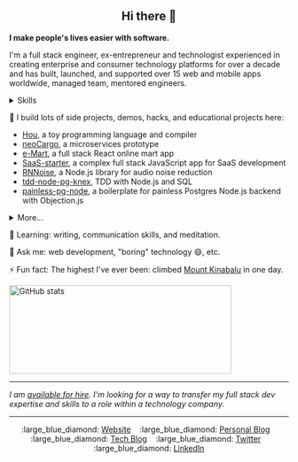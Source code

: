 <h2 align="center">Hi there 👋</h2>

**I make people's lives easier with software.**

I'm a full stack engineer, ex-entrepreneur and technologist experienced in creating enterprise and consumer technology platforms for over a decade and has built, launched, and supported over 15 web and mobile apps worldwide, managed team, mentored engineers.

<details>

<summary>Skills</summary>

- Frontend: JavaScript, ES6, TypeScript, React, Jest, Webpack
- Backend: Node.js, Go, Express, SQL, PostgreSQL, MongoDB, Redis, container, Kafka, Elasticsearch
- Cloud computing: AWS, Google Cloud
- CI/CD: CircleCI
</details>

🔭 I build lots of side projects, demos, hacks, and educational projects here:
- [Hou](https://github.com/cedrickchee/hou), a toy programming language and compiler
- [neoCargo](https://github.com/cedrickchee/neoCargo), a microservices prototype
- [e-Mart](https://github.com/cedrickchee/e-mart), a full stack React online mart app
- [SaaS-starter](https://github.com/cedrickchee/saas-starter), a complex full stack JavaScript app for SaaS development
- [RNNoise](https://github.com/cedrickchee/rnnoise-nodejs), a Node.js library for audio noise reduction
- [tdd-node-pg-knex](https://github.com/cedrickchee/tdd-node-pg-knex), TDD with Node.js and SQL
- [painless-pg-node](https://github.com/cedrickchee/painless-pg-node), a boilerplate for painless Postgres Node.js backend with Objection.js

<details>

<summary>More...</summary>

- [awesome-bert-nlp](https://github.com/cedrickchee/awesome-bert-nlp), a curated list of NLP resources
- [YDKGo](https://ydkgo.netlify.app/), a book I wrote on advanced Go programming
- [MinTorrent](https://github.com/cedrickchee/min-torrent), a minimalistic, zero dependency torrent client, written in Go
- [Knowledge](https://github.com/cedrickchee/knowledge), my second "brain", digital garden, wiki
- [experiments](https://github.com/cedrickchee/experiments), a collection of code snippets
- [data-science-notebooks](https://github.com/cedrickchee/data-science-notebooks), a Data Science Python notebooks
- [capsule-net-pytorch](https://github.com/cedrickchee/capsule-net-pytorch), a Capsule Network for PyTorch
- [pytorch-mobile-kit](https://github.com/cedrickchee/pytorch-mobile-kit), a PyTorch Mobile starter kit
</details>

🌱 Learning: writing, communication skills, and meditation.

💬 Ask me: web development, "boring" technology :smile:, etc.

⚡ Fun fact: The highest I've ever been: climbed [Mount Kinabalu](https://en.wikipedia.org/wiki/Mount_Kinabalu) in one day.

<img 
    src="https://github-readme-stats.vercel.app/api?username=cedrickchee&show_icons=true"
    alt="GitHub stats"
    width="400px"
    height="160px" />

---

_I am [available for hire](https://cedricchee.com/2020/04/21/hire-cedric-chee/). I'm looking for a way to transfer my full stack dev expertise and skills to a role within a technology company._

---

<p align="center">
  :large_blue_diamond:&nbsp;<a href="https://cedricchee.com">Website</a>&nbsp;&nbsp;&nbsp;
  :large_blue_diamond:&nbsp;<a href="https://cedricchee.com">Personal Blog</a>&nbsp;&nbsp;&nbsp;
  :large_blue_diamond:&nbsp;<a href="https://gist.github.com/cedrickchee">Tech Blog</a>&nbsp;&nbsp;&nbsp;
  :large_blue_diamond:&nbsp;<a href="https://twitter.com/cedric_chee">Twitter</a>&nbsp;&nbsp;&nbsp;
  :large_blue_diamond:&nbsp;<a href="https://www.linkedin.com/in/cedricchee/">LinkedIn</a>
</p>

